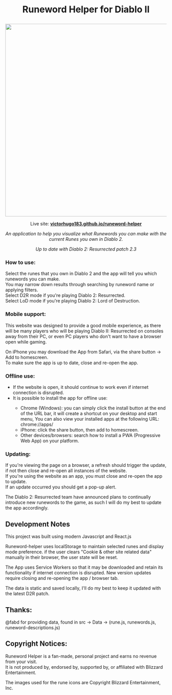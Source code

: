 # <p align="center">Runeword Helper for Diablo II</p>

<p align="center" class="bg-red">
  <img width="600" src="https://user-images.githubusercontent.com/60555502/148111370-37cae89f-1247-41ff-87a2-a4fc288241d3.png" />
</p>

<p align="center">
  Live site: <strong><a href="https://victorhugo183.github.io/runeword-helper/" target="_blank">victorhugo183.github.io/runeword-helper</a></strong>
</p>

<p align="center"><em>An application to help you visualize what Runewords you can make with the current Runes you own in Diablo 2.</em></p>
<p align="center"><em>Up to date with Diablo 2: Resurrected patch 2.3</em></p>

### How to use:
Select the runes that you own in Diablo 2 and the app will tell you which runewords you can make.<br>
You may narrow down results through searching by runeword name or applying filters.<br>
Select D2R mode if you're playing Diablo 2: Resurrected.<br>
Select LoD mode if you're playing Diablo 2: Lord of Destruction.<br>

### Mobile support:
This website was designed to provide a good mobile experience, as there will be many players who will be playing Diablo II: Resurrected on consoles away from their PC,
or even PC players who don't want to have a browser open while gaming.

On iPhone you may download the App from Safari, via the share button -> Add to homescreen.<br>
To make sure the app is up to date, close and re-open the app.

### Offline use:
<ul>
  <li>If the website is open, it should continue to work even if internet connection is disrupted.</li>
  <li>It is possible to install the app for offline use:</li>
  <ul>
    <li> Chrome (Windows): you can simply click the install button at the end of the URL bar, it will create a shortcut on your desktop and start menu, You can also view your installed apps at the following URL: chrome://apps/</li>
    <li> iPhone: click the share button, then add to homescreen.</li>
    <li> Other devices/browsers: search how to install a PWA (Progressive Web App) on your platform.</li>
  </ul>
</ul>

### Updating:
If you're viewing the page on a browser, a refresh should trigger the update, if not then close and re-open all instances of the website.<br>
If you're using the website as an app, you must close and re-open the app to update.<br>
If an update occurred you should get a pop-up alert.

The Diablo 2: Resurrected team have announced plans to continually introduce new runewords to the game, as such I will do my best to update the app accordingly.

## Development Notes

This project was built using modern Javascript and React.js

Runeword-helper uses localStorage to maintain selected runes and display mode preference. if the user clears "Cookie & other site related data" manually in their browser, the user state will be reset.

The App uses Service Workers so that it may be downloaded and retain its functionality if internet connection is disrupted. New version updates require closing and re-opening the app / browser tab.

The data is static and saved locally, I'll do my best to keep it updated with the latest D2R patch.

## Thanks:
@fabd for providing data, found in src -> Data -> (rune.js, runewords.js, runeword-descriptions.js)

## Copyright Notices:
Runeword Helper is a fan-made, personal project and earns no revenue from your visit.<br>
It is not produced by, endorsed by, supported by, or affiliated with Blizzard Entertainment.

The images used for the rune icons are Copyright Blizzard Entertainment, Inc.<br>

